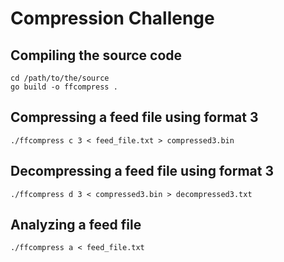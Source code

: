 # Compression Challenge

## Compiling the source code

```
cd /path/to/the/source
go build -o ffcompress .
```

## Compressing a feed file using format 3

```
./ffcompress c 3 < feed_file.txt > compressed3.bin
```

## Decompressing a feed file using format 3

```
./ffcompress d 3 < compressed3.bin > decompressed3.txt
```

## Analyzing a feed file

```
./ffcompress a < feed_file.txt
```
